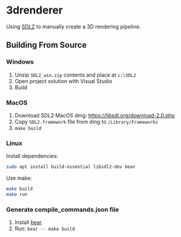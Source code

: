 # 3drenderer

Using [SDL2](https://libsdl.org/) to manually create a 3D rendering pipeline.

## Building From Source

### Windows

1. Unzip `SDL2_win.zip` contents and place at `c:\SDL2`
1. Open project solution with Visual Studio
1. Build

### MacOS

1. Download SDL2 MacOS dmg: https://libsdl.org/download-2.0.php
2. Copy `SDL2.framework` file from dmg to `/Library/Frameworks`
3. `make build`

### Linux

Install dependencies:

```bash
sudo apt install build-essential libsdl2-dev bear
```

Use make:

```bash
make build
make run
```

### Generate compile_commands.json file

1. Install [bear](https://github.com/rizsotto/Bear).
2. Run: `bear -- make build`
